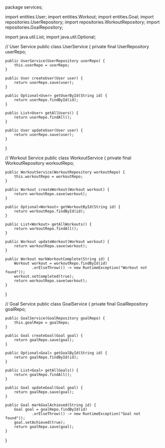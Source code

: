 package services;

import entities.User;
import entities.Workout;
import entities.Goal;
import repositories.UserRepository;
import repositories.WorkoutRepository;
import repositories.GoalRepository;

import java.util.List;
import java.util.Optional;

// User Service
public class UserService {
    private final UserRepository userRepo;

    public UserService(UserRepository userRepo) {
        this.userRepo = userRepo;
    }

    public User createUser(User user) {
        return userRepo.save(user);
    }

    public Optional<User> getUserById(String id) {
        return userRepo.findById(id);
    }

    public List<User> getAllUsers() {
        return userRepo.findAll();
    }

    public User updateUser(User user) {
        return userRepo.save(user);
    }
}

// Workout Service
public class WorkoutService {
    private final WorkoutRepository workoutRepo;

    public WorkoutService(WorkoutRepository workoutRepo) {
        this.workoutRepo = workoutRepo;
    }

    public Workout createWorkout(Workout workout) {
        return workoutRepo.save(workout);
    }

    public Optional<Workout> getWorkoutById(String id) {
        return workoutRepo.findById(id);
    }

    public List<Workout> getAllWorkouts() {
        return workoutRepo.findAll();
    }

    public Workout updateWorkout(Workout workout) {
        return workoutRepo.save(workout);
    }

    public Workout markWorkoutComplete(String id) {
        Workout workout = workoutRepo.findById(id)
                .orElseThrow(() -> new RuntimeException("Workout not found"));
        workout.setCompleted(true);
        return workoutRepo.save(workout);
    }
}

// Goal Service
public class GoalService {
    private final GoalRepository goalRepo;

    public GoalService(GoalRepository goalRepo) {
        this.goalRepo = goalRepo;
    }

    public Goal createGoal(Goal goal) {
        return goalRepo.save(goal);
    }

    public Optional<Goal> getGoalById(String id) {
        return goalRepo.findById(id);
    }

    public List<Goal> getAllGoals() {
        return goalRepo.findAll();
    }

    public Goal updateGoal(Goal goal) {
        return goalRepo.save(goal);
    }

    public Goal markGoalAchieved(String id) {
        Goal goal = goalRepo.findById(id)
                .orElseThrow(() -> new RuntimeException("Goal not found"));
        goal.setAchieved(true);
        return goalRepo.save(goal);
    }
}


